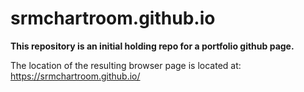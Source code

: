 # srmchartroom.github.io
<p><strong>This repository is an initial holding repo for a portfolio github page.</strong>  </p>

<p>The location of the resulting browser page is located at:<br>
<a href="https://srmchartroom.github.io/" target="_blank">https://srmchartroom.github.io/</a></p>
